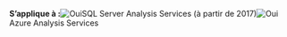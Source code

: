**S’applique à :**![Oui](media/yes.png)SQL Server Analysis Services (à partir de 2017)![Oui](media/yes.png)Azure Analysis Services